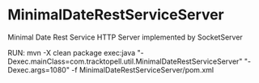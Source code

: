 # MinimalDateRestServiceServer

Minimal Date Rest Service HTTP Server implemented by SocketServer

RUN:
mvn -X clean package exec:java "-Dexec.mainClass=com.tracktopell.util.MinimalDateRestServiceServer" "-Dexec.args=1080" -f MinimalDateRestServiceServer/pom.xml

